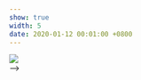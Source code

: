 ```yaml
---
show: true
width: 5
date: 2020-01-12 00:01:00 +0800
---
```

<div>
  <img data-src="https://api.star-history.com/svg?repos=luost26/academic-homepage&type=Date" class="lazy w-100 rounded-top" src="{{ '/assets/images/empty_300x200.png' | relative_url }}">
<!--   <div class="card-body">
    <a href="https://github.com/Eli-yu-first" target="_blank"> <h5 class="card-title">GitHub Star History</h5> </a>
<!--     <p class="card-text">
      Star history of the GitHub repository of this website.
    </p>
    <p class="card-text"><small><a href="https://github.com/Eli-yu-first" target="_blank">Fellow me!</a></small></p> -->
  </div> -->
</div>

